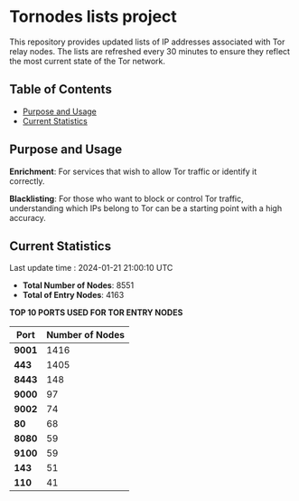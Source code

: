 # Tornodes lists project

This repository provides updated lists of IP addresses associated with Tor relay nodes. The lists are refreshed every 30 minutes to ensure they reflect the most current state of the Tor network.

## Table of Contents

- [Purpose and Usage](#purpose-and-usage)
- [Current Statistics](#current-statistics)


## Purpose and Usage

**Enrichment**: For services that wish to allow Tor traffic or identify it correctly.

**Blacklisting**: For those who want to block or control Tor traffic, understanding which IPs belong to Tor can be a starting point with a high accuracy.

## Current Statistics

Last update time : 2024-01-21 21:00:10 UTC

- **Total Number of Nodes**: 8551
- **Total of Entry Nodes**: 4163

**TOP 10 PORTS USED FOR TOR ENTRY NODES**

| **Port** | **Number of Nodes** |
|------|-----------------|
| **9001**   | 1416  |
| **443**   | 1405  |
| **8443**   | 148  |
| **9000**   | 97  |
| **9002**   | 74  |
| **80**   | 68  |
| **8080**   | 59  |
| **9100**   | 59  |
| **143**   | 51  |
| **110**   | 41  |

